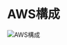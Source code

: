 # AWS構成
![AWS構成](https://user-images.githubusercontent.com/24289696/125420753-5772e708-a5ca-43d8-aeb5-58efc038d438.jpg)
